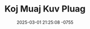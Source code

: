 ---
layout: movie-video-data
date: 2025-03-01 21:25:08 -0755
categories: movie

# Site Attributes
title: "Koj Muaj Kuv Pluag"
permalink: "/movie/Koj_Muaj_Kuv_Pluag"

# Movie Attributes
synopsis: ""
producer: "Su Thao"
director: "Muas Lis, Su Thao"
writer: "Muas Lis, Xeev Foom Vaaj"
video_link: "https://youtu.be/qiE1wn0jMaY?si=CNMop1FGZzfQU7KG"
genre: "Romance"
year: "1996"
release_type: "VHS"
storage: "Center for Hmong Studies"
thumbnail: "/assets/images/movie_thumbnails/Koj Muaj Kuv Pluag.jpeg"
publishing_company: "S.T. Universal Video"

# Sequels + Parts
base_movie: ""
total_parts: 0
sequel: ""

# Movie Cast
cast:
- name: "Keeb Yaj"
- name: "Cua Tho"
- name: "Txoov Lis"
- name: "Luj Yaj"
---